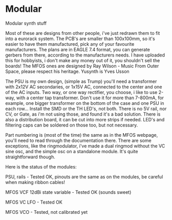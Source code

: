 # Modular
Modular synth stuff

Most of these are designs from other people, i've just redrawn them to fit into a eurorack system. The PCB's are smaller than 100x100mm, so it's easier to have them manufactured, pick any of your favourite manufacturers. The plans are in EAGLE 7.4 format, you can generate gerbers from there, according to the manufacturers needs. 
I have uploaded this for hobbyists, i don't make any money out of it, you shouldn't sell the boards! 
The MFOS ones are designed by Ray Wilson - Music From Outer Space, please respect his heritage. 
Yusynth is Yves Usson

The PSU is my own design, (simple as Trump) you'll need a transformer with 2x12V AC secondaries, or 1x15V AC, connected to the center and one of the AC inputs. Two way, or one way rectifier, you choose, i like to use 2-way, with a center tap transformer. 
Don't use it for more than 7-800mA, for example, one bigger transformer on the bottom of the case and one PSU in each row... Install the SMD or the TH LED's, not both. There is no 5V rail, nor CV, or Gate, as i'm not using those, and found it's a bad solution. 
There is also a distribution board, it can be cut into more strips if needed. LED's and filtering caps can be soldered on those too, but not necessary. 

Part numbering is (most of the time) the same as in the MFOS webpage, you'll need to read through the documentation there. 
There are some exceptions, like the ringmodulator, i've made a dual ringmod without the VC sine osc, and the simple osc on a standalone module. It's quite straightforward though. 

Here is the status of the modules: 

PSU, rails - Tested OK, pinouts are the same as on the modules, be careful when making ribbon cables! 

MFOS VCF 12dBi state variable - Tested OK (sounds sweet) 

MFOS VC LFO - Tested OK 

MFOS VCO - Tested, not calibrated yet
